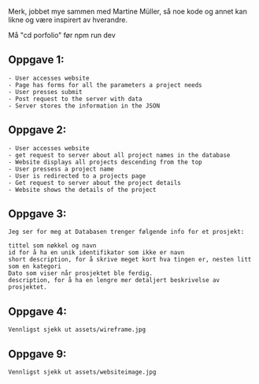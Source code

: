 Merk, jobbet mye sammen med Martine Müller, så noe kode og annet kan likne og være inspirert av hverandre.

Må "cd porfolio" før npm run dev

## Oppgave 1:
    - User accesses website
    - Page has forms for all the parameters a project needs
    - User presses submit
    - Post request to the server with data
    - Server stores the information in the JSON

## Oppgave 2:
	- User accesses website
	- get request to server about all project names in the database
	- Website displays all projects descending from the top
	- User pressess a project name
	- User is redirected to a projects page
	- Get request to server about the project details
    - Website shows the details of the project

## Oppgave 3:
    Jeg ser for meg at Databasen trenger følgende info for et prosjekt:

    tittel som nøkkel og navn
    id for å ha en unik identifikator som ikke er navn
    short description, for å skrive meget kort hva tingen er, nesten litt som en kategori
    Dato som viser når prosjektet ble ferdig.
    description, for å ha en lengre mer detaljert beskrivelse av prosjektet.

## Oppgave 4:
	Vennligst sjekk ut assets/wireframe.jpg

## Oppgave 9:
	Vennligst sjekk ut assets/websiteimage.jpg
